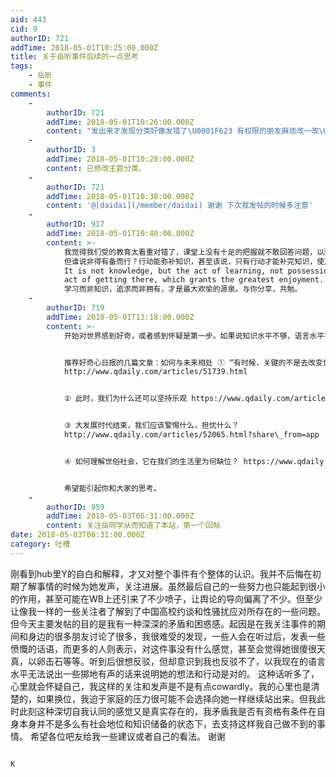 ```yaml
---
aid: 443
cid: 9
authorID: 721
addTime: 2018-05-01T10:25:00.000Z
title: 关于岳昕事件后续的一点思考
tags:
    - 岳昕
    - 事件
comments:
    -
        authorID: 721
        addTime: 2018-05-01T10:26:00.000Z
        content: "发出来才发现分类好像发错了\U0001F623 有权限的朋友麻烦改一改\U0001F62D"
    -
        authorID: 3
        addTime: 2018-05-01T10:28:00.000Z
        content: 已修改主题分类。
    -
        authorID: 721
        addTime: 2018-05-01T10:38:00.000Z
        content: '@[daidai](/member/daidai) 谢谢 下次我发帖的时候多注意'
    -
        authorID: 917
        addTime: 2018-05-01T10:40:00.000Z
        content: >-
            我觉得我们受的教育太看重对错了，课堂上没有十足的把握就不敢回答问题，以致课堂外也如此。
            但谁说非得有备而行？行动能弥补知识，甚至该说，只有行动才能补完知识，使之不成为空谈，而获得重量。 昨天高斯诞辰我看到他一句话，深以为然:
            It is not knowledge, but the act of learning, not possession but the
            act of getting there, which grants the greatest enjoyment.
            学习而非知识，追求而非拥有，才是最大欢愉的源泉。与你分享，共勉。
    -
        authorID: 719
        addTime: 2018-05-01T13:18:00.000Z
        content: >-
            开始对世界感到好奇，或者感到怀疑是第一步。如果说知识水平不够，语言水平不够，没关系，承认自己的不足。然后开始去阅读，去反思，提高自己的知识水平，一点点进步。但是要坚持自己认为正确的信念，然后一点点修正。


            推荐好奇心日报的几篇文章：如何与未来相处 ① “有时候，关键的不是去改变世界，而是去解释世界”
            http://www.qdaily.com/articles/51739.html


            ② 此时，我们为什么还可以坚持乐观 https://www.qdaily.com/articles/52011.html


            ③ 大发展时代结束，我们应该警惕什么，担忧什么？
            http://www.qdaily.com/articles/52065.html?share\_from=app


            ④ 如何理解世俗社会，它在我们的生活里为何缺位？ https://www.qdaily.com/articles/52688.html


            希望能引起你和大家的思考。
    -
        authorID: 959
        addTime: 2018-05-03T06:31:00.000Z
        content: 关注岳同学从而知道了本站，第一个回帖
date: 2018-05-03T06:31:00.000Z
category: 吐槽
---
```


刚看到hub里Y的自白和解释，才又对整个事件有个整体的认识。我并不后悔在初期了解事情的时候为她发声，关注进展。虽然最后自己的一些努力也只能起到很小的作用，甚至可能在WB上还引来了不少喷子，让舆论的导向偏离了不少。但至少让像我一样的一些关注者了解到了中国高校约谈和性骚扰应对所存在的一些问题。 但今天主要发帖的目的是我有一种深深的矛盾和困惑感。起因是在我关注事件的期间和身边的很多朋友讨论了很多，我很难受的发现，一些人会在听过后，发表一些愤慨的话语，而更多的人则表示，对这件事没有什么感觉，甚至会觉得她很傻很天真，以卵击石等等。听到后很想反驳，但却意识到我也反驳不了，以我现在的语言水平无法说出一些掷地有声的话来说明她的想法和行动是对的。 这种话听多了，心里就会怀疑自己，我这样的关注和发声是不是有点cowardly。我的心里也是清楚的，如果换位，我迫于家庭的压力很可能不会选择向她一样继续站出来。但我此时此刻这种深切自我认同的感觉又是真实存在的，我矛盾我是否有资格有条件在自身本身并不是多么有社会地位和知识储备的状态下，去支持这样我自己做不到的事情。 希望各位吧友给我一些建议或者自己的看法。 谢谢

                                                                                  K
